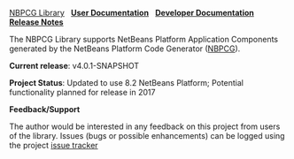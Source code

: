 [NBPCG Library](index.md)&nbsp;&nbsp;
[**User Documentation**](user.html)&nbsp;&nbsp;
[**Developer Documentation**](developer.html)&nbsp;&nbsp;
[**Release Notes**](release.html)

The NBPCG Library supports NetBeans Platform Application Components
generated by the NetBeans Platform Code Generator
([NBPCG](http://www.theretiredprogrammer.uk/nbpcg)).

**Current release**: v4.0.1-SNAPSHOT
                                    
**Project Status**: Updated to use 8.2 NetBeans Platform; Potential functionality planned for release in 2017
      
**Feedback/Support**

The author would be interested in any feedback on this project
from users of the library.  Issues (bugs or possible
enhancements) can be logged using the project
[issue tracker](https://github.com/The-Retired-Programmer/nbpcglibrary/issues)
